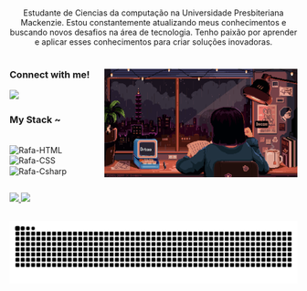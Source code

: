 
#

<p align="center">Estudante de Ciencias da computação na Universidade Presbiteriana Mackenzie.
Estou constantemente atualizando meus conhecimentos e buscando novos desafios na área de tecnologia. Tenho paixão por aprender e aplicar esses conhecimentos para criar soluções inovadoras.
  
#

<img align="right" alt="" height="190px" src="./src/study.gif">

<h3 align="left">Connect with me!</h3>

<div>
<a href="https://www.linkedin.com/in/jean-antuness" target="_blank"><img src="https://img.shields.io/badge/LinkedIn-0077B5?style=for-the-badge&logo=linkedin&logoColor=white" target-"_blank"></a>
</div>

<h3 align="left">My Stack ~</h3>
<div style="display: inline_block"><br>
<img align="center" alt="Rafa-HTML" height="30" width="40" src="https://devicon-website.vercel.app/api/c/original.svg">
<img align="center" alt="Rafa-CSS" height="30" width="40" src="https://devicon-website.vercel.app/api/python/original.svg">
<img align="center" alt="Rafa-Csharp" height="30" width="40" src="https://devicon-website.vercel.app/api/mysql/original.svg">
</div>

##

<div>
<a href="https://github.com/Jean-Antunes">
<img height="170em" src="https://github-readme-stats.vercel.app/api?username=Jean-Antunes&show_icons=true&theme=midnight-purple&include_all_commits=true&count_private=true"/>
<img height="170em" src="https://github-readme-stats.vercel.app/api/top-langs/?username=Jean-Antunes&layout=compact&langs_count=16&theme=midnight-purple"/>
</div>


##
<picture align="center">
  <source media="(prefers-color-scheme: dark)" srcset="https://raw.githubusercontent.com/Jean-Antunes/Jean-Antunes/output/github-contribution-grid-snake-dark.svg">
  <source media="(prefers-color-scheme: light)" srcset="https://raw.githubusercontent.com/Jean-Antunes/Jean-Antunes/output/github-contribution-grid-snake-dark.svg">
  <img align="center" alt="github contribution grid snake animation" src="https://raw.githubusercontent.com/Jean-Antunes/Jean-Antunes/output/github-contribution-grid-snake.svg">
</picture>
